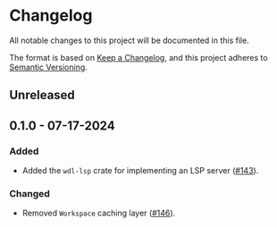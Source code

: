 # Changelog

All notable changes to this project will be documented in this file.

The format is based on [Keep a Changelog](https://keepachangelog.com/en/1.1.0/),
and this project adheres to [Semantic Versioning](https://semver.org/spec/v2.0.0.html).

## Unreleased

## 0.1.0 - 07-17-2024

### Added

* Added the `wdl-lsp` crate for implementing an LSP server ([#143](https://github.com/stjude-rust-labs/wdl/pull/143)).

### Changed

* Removed `Workspace` caching layer ([#146](https://github.com/stjude-rust-labs/wdl/pull/146)).
